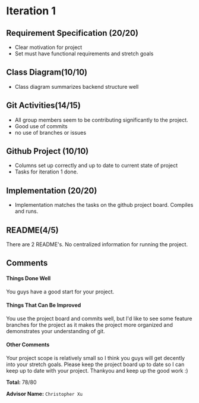 # Iteration 1

## Requirement Specification (20/20)

<!-- 20 points - All sections should be compelte - Use your judgement -->
- Clear motivation for project
- Set must have functional requirements and stretch goals

## Class Diagram(10/10)

<!-- 10 points - Use your judgement -->
- Class diagram summarizes backend structure well
## Git Activities(14/15)

<!-- 15 points - All members contributing - have been pushing frequently - using branches and/or pull requests - github issues -->
- All group members seem to be contributing significantly to the project.
- Good use of commits
- no use of branches or issues

## Github Project (10/10)

<!-- 10 points - have three columns (todo, inprogress and done) - all planned tasks for it1 are done - Use your judgement-->
- Columns set up correctly and up to date to current state of project
- Tasks for iteration 1 done.

## Implementation (20/20)

<!-- 20 points - at least one user story successfully implemented - the app should run and functition - Use your judgement -->
- Implementation matches the tasks on the github project board.  Compiles and runs.

## README(4/5)

<!-- 5 points - included and provide info about the app, how to run, etc. -->
There are 2 README's.  No centralized information for running the project.

## Comments

#### Things Done Well
You guys have a good start for your project.

#### Things That Can Be Improved
You use the project board and commits well, but I'd like to see some feature branches for the project as it makes the project more organized and demonstrates your understanding of git.

#### Other Comments
Your project scope is relatively small so I think you guys will get decently into your stretch goals.  Please keep the project board up to date so I can keep up to date with your project.  Thankyou and keep up the good work :)

**Total:** 78/80

**Advisor Name:** `Christopher Xu`
